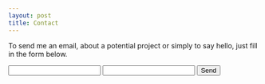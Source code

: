 ```yaml
---
layout: post
title: Contact
---
```

To send me an email, about a potential project or simply to say hello, just fill in the form below.

<form action="https://formspree.io/mistergough@gmail.com”
      method="POST">
<input type="text" name="name">
<input type="email" name="_replyto">
<input type="submit" value="Send">
</form>